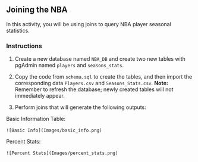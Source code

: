 ## Joining the NBA

In this activity, you will be using joins to query NBA player seasonal statistics.

### Instructions

1. Create a new database named `NBA_DB` and create two new tables with pgAdmin named `players` and `seasons_stats`.

2. Copy the code from `schema.sql` to create the tables, and then import the corresponding data `Players.csv` and `Seasons_Stats.csv`. **Note:** Remember to refresh the database; newly created tables will not immediately appear.

3. Perform joins that will generate the following outputs:

Basic Information Table:

    ![Basic Info](Images/basic_info.png)

Percent Stats:

    ![Percent Stats](Images/percent_stats.png)
